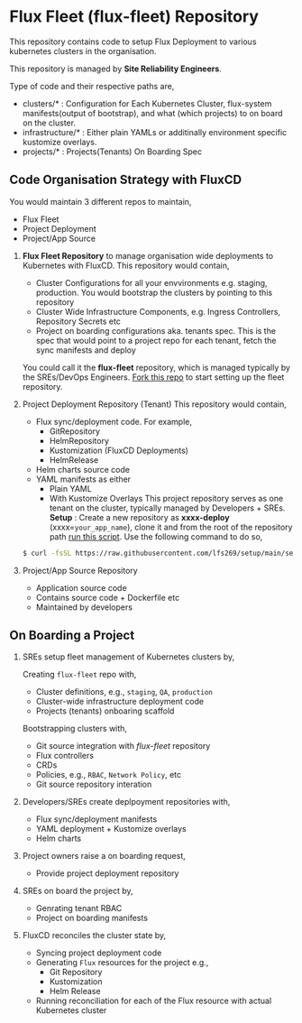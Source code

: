 # Flux Fleet (flux-fleet) Repository

This repository contains code to setup Flux Deployment to various kubernetes clusters in the organisation. 

This repository is managed by **Site Reliability Engineers**. 

Type of code and their respective paths are,

  * clusters/*  :  Configuration for Each Kubernetes Cluster, flux-system manifests(output of bootstrap), and what (which  projects) to on board on the cluster. 
  * infrastructure/*  : Either plain YAMLs or additinally environment specific kustomize overlays.
  * projects/* : Projects(Tenants) On Boarding Spec 

## Code Organisation Strategy with FluxCD

You would maintain 3 different repos to maintain,

  * Flux Fleet
  * Project Deployment
  * Project/App Source

  1. **Flux Fleet Repository**  to manage organisation wide deployments to Kubernetes with FluxCD. This repository would contain,
       * Cluster Configurations for all your envvironments e.g. staging, production. You would bootstrap the clusters by pointing to this repository
       * Cluster Wide Infrastructure Components, e.g. Ingress Controllers, Repository Secrets etc
       * Project on boarding configurations aka. tenants spec. This is the spec that would point to a project repo for each tenant, fetch the sync manifests and deploy

     You could call it the **flux-fleet** repository, which is managed typically by the SREs/DevOps Engineers. [Fork this repo](https://github.com/lfs269/flux-fleet) to start setting up the fleet repository.

  2. Project Deployment Repository (Tenant)
     This repository would contain,
       * Flux sync/deployment code. For example,
           * GitRepository
           * HelmRepository
           * Kustomization (FluxCD Deployments)
           * HelmRelease
       * Helm charts source code
       * YAML manifests as either
           * Plain YAML
           * With Kustomize Overlays
     This project repository serves as one tenant on the cluster, typically managed by Developers + SREs.
     **Setup** : Create a new repository as **xxxx-deploy** (xxxx=`your_app_name`), clone it and from the root of the repository path [run this script](https://raw.githubusercontent.com/lfs269/setup/main/setup_project_repo.sh). Use the following command to do so, 


      ```bash
      $ curl -fsSL https://raw.githubusercontent.com/lfs269/setup/main/setup_project_repo.sh | bash -
      ```

  3. Project/App Source Repository
       * Application source code
       * Contains source code + Dockerfile etc
       * Maintained by developers

## On Boarding a Project

  1. SREs setup fleet management of Kubernetes clusters by,
    
     Creating `flux-fleet` repo with,
       * Cluster definitions, e.g., `staging`, `QA`, `production`
       * Cluster-wide infrastructure deployment code
       * Projects (tenants) onboaring scaffold
     
     Bootstrapping clusters with,
       * Git source integration with *flux-fleet* repository
       * Flux controllers
       * CRDs
       * Policies, e.g., `RBAC`, `Network Policy`, etc
       * Git source repository interation

  2. Developers/SREs create deplpoyment repositories with,
       * Flux sync/deployment manifests
       * YAML deployment + Kustomize overlays
       * Helm charts

  3. Project owners raise a on boarding request,
       * Provide project deployment repository

  4. SREs on board the project by,
       * Genrating tenant RBAC
       * Project on boarding manifests

  5. FluxCD reconciles the cluster state by,
       * Syncing project deployment code
       * Generating `Flux` resources for the project e.g.,
           * Git Repository
           * Kustomization
           * Helm Release
       * Running reconciliation for each of the Flux resource with actual Kubernetes cluster
